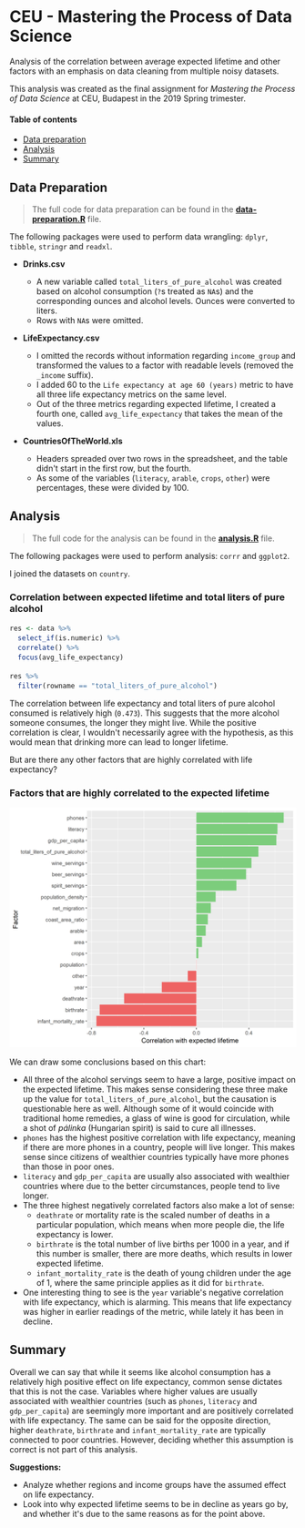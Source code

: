 # CEU - Mastering the Process of Data Science

Analysis of the correlation between average expected lifetime and other factors with an emphasis on data cleaning from multiple noisy datasets.

This analysis was created as the final assignment for *Mastering the Process of Data Science* at CEU, Budapest in the 2019 Spring trimester.

#### Table of contents

- [Data preparation](#data-preparation)
- [Analysis](#analysis)
- [Summary](#summary)

## Data Preparation

> The full code for data preparation can be found in the **[data-preparation.R](data-preparation.R)** file.

The following packages were used to perform data wrangling: `dplyr`, `tibble`, `stringr` and `readxl`.

- **Drinks.csv**

  - A new variable called `total_liters_of_pure_alcohol` was created based on alcohol consumption (`?`s treated as `NA`s) and the corresponding ounces and alcohol levels. Ounces were converted to liters.
  - Rows with `NA`s were omitted.

- **LifeExpectancy.csv**

  - I omitted the records without information regarding `income_group` and transformed the values to a factor with readable levels (removed the `_income` suffix).
  - I added 60 to the `Life expectancy at age 60 (years)` metric to have all three life expectancy metrics on the same level.
  - Out of the three metrics regarding expected lifetime, I created a fourth one, called `avg_life_expectancy` that takes the mean of the values.

- **CountriesOfTheWorld.xls**

  - Headers spreaded over two rows in the spreadsheet, and the table didn't start in the first row, but the fourth.
  - As some of the variables (`literacy`, `arable`, `crops`, `other`) were percentages, these were divided by 100.
  
## Analysis

> The full code for the analysis can be found in the **[analysis.R](analysis.R)** file.

The following packages were used to perform analysis: `corrr` and `ggplot2`.

I joined the datasets on `country`.

### Correlation between expected lifetime and total liters of pure alcohol

```r
res <- data %>% 
  select_if(is.numeric) %>%  
  correlate() %>% 
  focus(avg_life_expectancy)

res %>% 
  filter(rowname == "total_liters_of_pure_alcohol")
```

The correlation between life expectancy and total liters of pure alcohol consumed is relatively high (`0.473`). This suggests that the more alcohol someone consumes, the longer they might live. While the positive correlation is clear, I wouldn't necessarily agree with the hypothesis, as this would mean that drinking more can lead to longer lifetime.

But are there any other factors that are highly correlated with life expectancy?

### Factors that are highly correlated to the expected lifetime

![Correlation with expected lifetime](correlation-with-expected-lifetime.png)

We can draw some conclusions based on this chart:

- All three of the alcohol servings seem to have a large, positive impact on the expected lifetime. This makes sense considering these three make up the value for `total_liters_of_pure_alcohol`, but the causation is questionable here as well. Although some of it would coincide with traditional home remedies, a glass of wine is good for circulation, while a shot of *pálinka* (Hungarian spirit) is said to cure all illnesses.
- `phones` has the highest positive correlation with life expectancy, meaning if there are more phones in a country, people will live longer. This makes sense since citizens of wealthier countries typically have more phones than those in poor ones.
- `literacy` and `gdp_per_capita` are usually also associated with wealthier countries where due to the better circumstances, people tend to live longer.
- The three highest negatively correlated factors also make a lot of sense:
  - `deathrate` or mortality rate is the scaled number of deaths in a particular population, which means when more people die, the life expectancy is lower.
  - `birthrate` is the total number of live births per 1000 in a year, and if this number is smaller, there are more deaths, which results in lower expected lifetime.
  - `infant_mortality_rate` is the death of young children under the age of 1, where the same principle applies as it did for `birthrate`.
- One interesting thing to see is the `year` variable's negative correlation with life expectancy, which is alarming. This means that life expectancy was higher in earlier readings of the metric, while lately it has been in decline.

## Summary

Overall we can say that while it seems like alcohol consumption has a relatively high positive effect on life expectancy, common sense dictates that this is not the case. Variables where higher values are usually associated with wealthier countries (such as `phones`, `literacy` and `gdp_per_capita`) are seemingly more important and are positively correlated with life expectancy. The same can be said for the opposite direction, higher `deathrate`, `birthrate` and `infant_mortality_rate` are typically connected to poor countries. However, deciding whether this assumption is correct is not part of this analysis.

**Suggestions:**

- Analyze whether regions and income groups have the assumed effect on life expectancy.
- Look into why expected lifetime seems to be in decline as years go by, and whether it's due to the same reasons as for the point above.